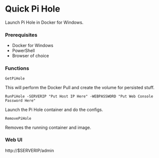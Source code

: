 # Quick Pi Hole
Launch Pi Hole in Docker for Windows.

### Prerequisites
* Docker for Windows
* PowerShell
* Browser of choice

### Functions
```
GetPiHole
```
This will perform the Docker Pull and create the volume for persisted stuff.

```
RunPiHole -SERVERIP "Put Host IP Here" -WEBPASSWORD "Put Web Console Password Here"
```
Launch the Pi Hole container and do the configs.

```
RemovePiHole
```
Removes the running container and image.

### Web UI
http://$SERVERIP/admin
